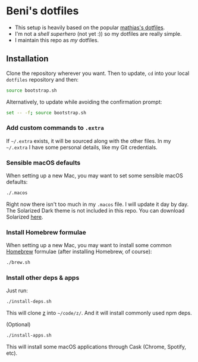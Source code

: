 # Beni's dotfiles

* This setup is heavily based on the popular [mathias's dotfiles](https://github.com/mathiasbynens/dotfiles/).
* I'm not a *shell superhero* (not yet :)) so my dotfiles are really simple.
* I maintain this repo as *my* dotfiles.

## Installation

Clone the repository wherever you want. Then to update, `cd` into your local `dotfiles` repository and then:

```bash
source bootstrap.sh
```

Alternatively, to update while avoiding the confirmation prompt:

```bash
set -- -f; source bootstrap.sh
```

### Add custom commands to `.extra`

If `~/.extra` exists, it will be sourced along with the other files. In my `~/.extra` I have some personal details, like my Git credentials.

### Sensible macOS defaults

When setting up a new Mac, you may want to set some sensible macOS defaults:

```bash
./.macos
```
Right now there isn't too much in my `.macos` file. I will update it day by day. The Solarized Dark theme is not included in this repo. You can download Solarized [here](https://github.com/altercation/solarized).

### Install Homebrew formulae

When setting up a new Mac, you may want to install some common [Homebrew](http://brew.sh/) formulae (after installing Homebrew, of course):

```bash
./brew.sh
```

### Install other deps & apps

Just run:

```bash
./install-deps.sh
```
This will clone [z](https://github.com/rupa/z) into `~/code/z/`. And it will install commonly used npm deps.

(Optional)

```bash
./install-apps.sh
```
This will install some macOS applications through Cask (Chrome, Spotify, etc).
